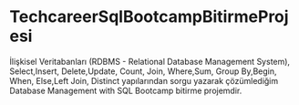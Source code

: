 # TechcareerSqlBootcampBitirmeProjesi
İlişkisel Veritabanları (RDBMS - Relational Database Management System), Select,Insert, Delete,Update, Count, Join, Where,Sum, Group By,Begin, When, Else,Left Join, Distinct yapılarından sorgu yazarak çözümlediğim Database Management with SQL Bootcamp bitirme projemdir.
